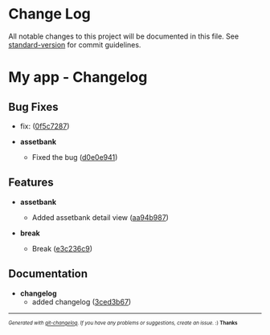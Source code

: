 # Change Log

All notable changes to this project will be documented in this file. See [standard-version](https://github.com/conventional-changelog/standard-version) for commit guidelines.

# My app - Changelog



## Bug Fixes
  - fix:
  ([0f5c7287](git@github.com:happylinks/test/commit/0f5c7287e2502348525de77cbfe51e9cb0ccad09))

  - **assetbank**
    - Fixed the bug
  ([d0e0e941](git@github.com:happylinks/test/commit/d0e0e941e0dccd377ba273bed41964a1eb06fb32))




## Features

  - **assetbank**
    - Added assetbank detail view
  ([aa94b987](git@github.com:happylinks/test/commit/aa94b987ba126e545acbfa8f416c4c62f17edc97))

  - **break**
    - Break
  ([e3c236c9](git@github.com:happylinks/test/commit/e3c236c92fd5b7fbfd92056d9e5c4f75c9266933))




## Documentation

  - **changelog**
    - added changelog
  ([3ced3b67](git@github.com:happylinks/test/commit/3ced3b67300059e1c203c2e9b9cc407278377dbc))





---
<sub><sup>*Generated with [git-changelog](https://github.com/rafinskipg/git-changelog). If you have any problems or suggestions, create an issue.* :) **Thanks** </sub></sup>
